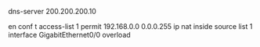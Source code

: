 dns-server 200.200.200.10



en
conf t
access-list 1 permit 192.168.0.0 0.0.0.255
ip nat inside source list 1 interface GigabitEthernet0/0 overload


